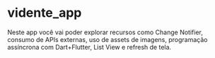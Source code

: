 # vidente_app


Neste app você vai poder explorar recursos como Change Notifier, consumo de APIs externas, uso de assets de imagens, programação assíncrona com Dart+Flutter, List View e refresh de tela.
